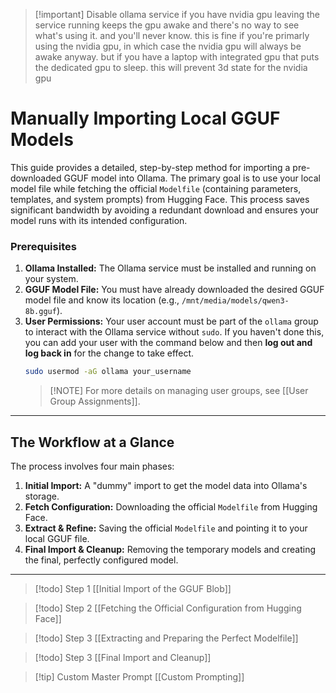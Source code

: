 
> [!important] Disable ollama service if you have nvidia gpu 
> leaving the service running keeps the gpu awake and there's no way to see what's using it. and you'll never know. this is fine if you're primarly using the nvidia gpu, in which case the nvidia gpu will always be awake anyway. but if you have a laptop with integrated gpu that puts the dedicated gpu to sleep. this will prevent 3d state for the nvidia gpu
# Manually Importing Local GGUF Models

This guide provides a detailed, step-by-step method for importing a pre-downloaded GGUF model into Ollama. The primary goal is to use your local model file while fetching the official `Modelfile` (containing parameters, templates, and system prompts) from Hugging Face. This process saves significant bandwidth by avoiding a redundant download and ensures your model runs with its intended configuration.

### Prerequisites

1.  **Ollama Installed:** The Ollama service must be installed and running on your system.
2.  **GGUF Model File:** You must have already downloaded the desired GGUF model file and know its location (e.g., `/mnt/media/models/qwen3-8b.gguf`).
3.  **User Permissions:** Your user account must be part of the `ollama` group to interact with the Ollama service without `sudo`. If you haven't done this, you can add your user with the command below and then **log out and log back in** for the change to take effect.
    ```bash
    sudo usermod -aG ollama your_username
    ```
    > [!NOTE] For more details on managing user groups, see [[User Group Assignments]].

---

## The Workflow at a Glance

The process involves four main phases:
1.  **Initial Import:** A "dummy" import to get the model data into Ollama's storage.
2.  **Fetch Configuration:** Downloading the official `Modelfile` from Hugging Face.
3.  **Extract & Refine:** Saving the official `Modelfile` and pointing it to your local GGUF file.
4.  **Final Import & Cleanup:** Removing the temporary models and creating the final, perfectly configured model.

---

> [!todo] Step 1
[[Initial Import of the GGUF Blob]]

> [!todo] Step 2
[[Fetching the Official Configuration from Hugging Face]]

> [!todo] Step 3
[[Extracting and Preparing the Perfect Modelfile]]

> [!todo] Step 3
[[Final Import and Cleanup]]


> [!tip] Custom Master Prompt
> [[Custom Prompting]]